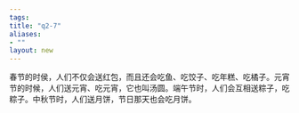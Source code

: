 ```yaml
---
tags: 
title: "q2-7"
aliases:
- ""
layout: new
---
```


春节的时侯，人们不仅会送红包，而且还会吃鱼、吃饺子、吃年糕、吃橘子。元宵节的时候，人们送元宵、吃元宵，它也叫汤圆。端午节时，人们会互相送粽子，吃粽子。中秋节时，人们送月饼，节日那天也会吃月饼。